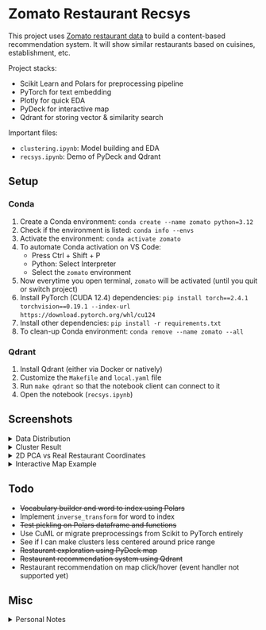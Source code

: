 # Zomato Restaurant Recsys

This project uses [Zomato restaurant data](https://www.kaggle.com/datasets/rabhar/zomato-restaurants-in-india) to build a content-based recommendation system. It will show similar restaurants based on cuisines, establishment, etc.

Project stacks:
- Scikit Learn and Polars for preprocessing pipeline
- PyTorch for text embedding
- Plotly for quick EDA
- PyDeck for interactive map
- Qdrant for storing vector & similarity search

Important files:
- `clustering.ipynb`: Model building and EDA
- `recsys.ipynb`: Demo of PyDeck and Qdrant

## Setup

### Conda

1. Create a Conda environment: `conda create --name zomato python=3.12`
2. Check if the environment is listed: `conda info --envs`
3. Activate the environment: `conda activate zomato`
4. To automate Conda activation on VS Code:
    - Press Ctrl + Shift + P
    - Python: Select Interpreter
    - Select the `zomato` environment
5. Now everytime you open terminal, `zomato` will be activated (until you quit or switch project)
6. Install PyTorch (CUDA 12.4) dependencies: `pip install torch==2.4.1 torchvision==0.19.1 --index-url https://download.pytorch.org/whl/cu124`
7. Install other dependencies: `pip install -r requirements.txt`
8. To clean-up Conda environment: `conda remove --name zomato --all`

### Qdrant

1. Install Qdrant (either via Docker or natively)
2. Customize the `Makefile` and `local.yaml` file
3. Run `make qdrant` so that the notebook client can connect to it
4. Open the notebook (`recsys.ipynb`)

## Screenshots

<details>
  <summary>Data Distribution</summary>

  ![](img/data_distribution.svg)

</details>

<details>
  <summary>Cluster Result</summary>

  ![](img/cluster_result.svg)

</details>

<details>
  <summary>2D PCA vs Real Restaurant Coordinates</summary>

  ![](img/pca_vs_real_coordinate.svg)

</details>

<details>
  <summary>Interactive Map Example</summary>

  ![](img/interactive_map.png)

</details>

## Todo

- ~~Vocabulary builder and word to index using Polars~~
- Implement `inverse_transform` for word to index
- ~~Test pickling on Polars dataframe and functions~~
- Use CuML or migrate preprocessings from Scikit to PyTorch entirely
- See if I can make clusters less centered around price range
- ~~Restaurant exploration using PyDeck map~~
- ~~Restaurant recommendation system using Qdrant~~
- Restaurant recommendation on map click/hover (event handler not supported yet)

## Misc

<details>
  <summary>Personal Notes</summary>

- Don't save the pipeline result back to the original variable. This will make evalution much harder since the original (untransformed) data is not available anymore
- Clustering doesn't guarantee better categorization. Sometimes the results are hard to interpret from human perspective, or the cluster quality is bad no matter how much you tweak it (even with the help of embedding)
  - The data structure must be made with data-driven approach in mind, not as an afterthought, so that human-like labeling (like RFM) can still be done in case of bad cluster result. Example:
    - There should be a primary/dominant cuisine theme even if the restaurant owner can add more cuisines as a list. If a restaurant doesn't have specific cuisine culture (e.g. ice cream), a default value can be selected
    - Highlights can be unnested as separate boolean column instead (e.g. debit, credit, reservation, takeaway). This can be done as part of preprocessing but probably less accurate since the text can be anything
- User based recommendation system may be better in case we need to predict next restaurant to go/order, as opposed of content-based which will only show similars restaurants (e.g. why would I go to KFC if I already ate at McDonalds?). Unfortunately, there's no user data to test on this dataset

</details>
